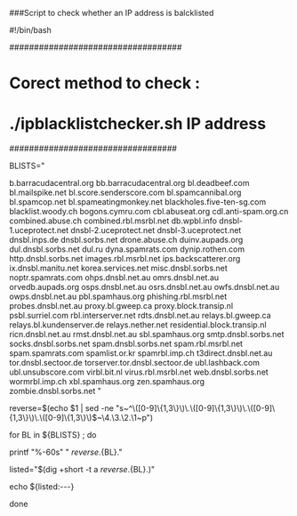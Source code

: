 ###Script to check whether an IP address is balcklisted

#!/bin/bash

###################################
#  Corect method to check :
#
# ./ipblacklistchecker.sh IP address 
##################################  



BLISTS="

b.barracudacentral.org 
bb.barracudacentral.org
bl.deadbeef.com
bl.mailspike.net
bl.score.senderscore.com
bl.spamcannibal.org
bl.spamcop.net
bl.spameatingmonkey.net
blackholes.five-ten-sg.com
blacklist.woody.ch
bogons.cymru.com
cbl.abuseat.org
cdl.anti-spam.org.cn
combined.abuse.ch
combined.rbl.msrbl.net
db.wpbl.info
dnsbl-1.uceprotect.net
dnsbl-2.uceprotect.net
dnsbl-3.uceprotect.net
dnsbl.inps.de
dnsbl.sorbs.net
drone.abuse.ch
duinv.aupads.org
dul.dnsbl.sorbs.net
dul.ru
dyna.spamrats.com
dynip.rothen.com
http.dnsbl.sorbs.net
images.rbl.msrbl.net
ips.backscatterer.org
ix.dnsbl.manitu.net
korea.services.net
misc.dnsbl.sorbs.net
noptr.spamrats.com
ohps.dnsbl.net.au
omrs.dnsbl.net.au
orvedb.aupads.org
osps.dnsbl.net.au
osrs.dnsbl.net.au
owfs.dnsbl.net.au
owps.dnsbl.net.au
pbl.spamhaus.org
phishing.rbl.msrbl.net
probes.dnsbl.net.au
proxy.bl.gweep.ca
proxy.block.transip.nl
psbl.surriel.com
rbl.interserver.net
rdts.dnsbl.net.au
relays.bl.gweep.ca
relays.bl.kundenserver.de
relays.nether.net
residential.block.transip.nl
ricn.dnsbl.net.au
rmst.dnsbl.net.au
sbl.spamhaus.org
smtp.dnsbl.sorbs.net
socks.dnsbl.sorbs.net
spam.dnsbl.sorbs.net
spam.rbl.msrbl.net
spam.spamrats.com
spamlist.or.kr
spamrbl.imp.ch
t3direct.dnsbl.net.au
tor.dnsbl.sectoor.de
torserver.tor.dnsbl.sectoor.de
ubl.lashback.com
ubl.unsubscore.com
virbl.bit.nl
virus.rbl.msrbl.net
web.dnsbl.sorbs.net
wormrbl.imp.ch
xbl.spamhaus.org
zen.spamhaus.org
zombie.dnsbl.sorbs.net
"



reverse=$(echo $1 |
sed -ne "s~^\([0-9]\{1,3\}\)\.\([0-9]\{1,3\}\)\.\([0-9]\{1,3\}\)\.\([0-9]\{1,3\}\)$~\4.\3.\2.\1~p")

for BL in ${BLISTS} ; do

printf "%-60s" " ${reverse}.${BL}."

listed="$(dig +short -t a ${reverse}.${BL}.)"

echo ${listed:---}


done
